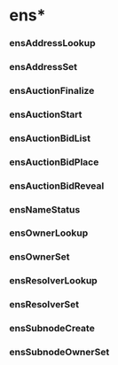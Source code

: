 # ens*

### ensAddressLookup

### ensAddressSet

### ensAuctionFinalize

### ensAuctionStart

### ensAuctionBidList

### ensAuctionBidPlace

### ensAuctionBidReveal

### ensNameStatus

### ensOwnerLookup

### ensOwnerSet

### ensResolverLookup

### ensResolverSet

### ensSubnodeCreate

### ensSubnodeOwnerSet
